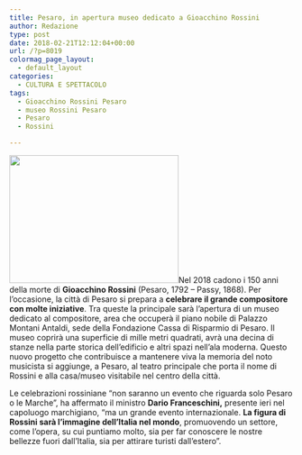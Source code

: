 ```yaml
---
title: Pesaro, in apertura museo dedicato a Gioacchino Rossini
author: Redazione
type: post
date: 2018-02-21T12:12:04+00:00
url: /?p=8019
colormag_page_layout:
  - default_layout
categories:
  - CULTURA E SPETTACOLO
tags:
  - Gioacchino Rossini Pesaro
  - museo Rossini Pesaro
  - Pesaro
  - Rossini

---
```

<img decoding="async" loading="lazy" class="size-medium wp-image-8021 alignleft" src="https://progressonline.it/wp-content/uploads/2018/02/rossini-300x227.jpg" alt="" width="300" height="227" />Nel 2018 cadono i 150 anni della morte di **Gioacchino Rossini** (Pesaro, 1792 &#8211; Passy, ​​1868). Per l&#8217;occasione, la città di Pesaro si prepara a **celebrare il grande compositore con molte iniziative**. Tra queste la principale sarà l&#8217;apertura di un museo dedicato al compositore, area che occuperà il piano nobile di Palazzo Montani Antaldi, sede della Fondazione Cassa di Risparmio di Pesaro. Il museo coprirà una superficie di mille metri quadrati, avrà una decina di stanze nella parte storica dell&#8217;edificio e altri spazi nell&#8217;ala moderna. Questo nuovo progetto che contribuisce a mantenere viva la memoria del noto musicista si aggiunge, a Pesaro, al teatro principale che porta il nome di Rossini e alla casa/museo visitabile nel centro della città.

Le celebrazioni rossiniane &#8220;non saranno un evento che riguarda solo Pesaro o le Marche&#8221;, ha affermato il ministro **Dario Franceschini,** presente ieri nel capoluogo marchigiano, &#8220;ma un grande evento internazionale. **La figura di Rossini sarà l&#8217;immagine dell&#8217;Italia nel mondo**, promuovendo un settore, come l&#8217;opera, su cui puntiamo molto, sia per far conoscere le nostre bellezze fuori dall&#8217;Italia, sia per attirare turisti dall&#8217;estero&#8221;.
